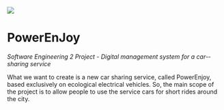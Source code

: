 ![](http://academicpositions.it/uploads/2016/04/Logo_Polimi-300x150.jpg)
# PowerEnJoy 
_Software Engineering 2 Project - Digital management system for a car-­sharing service_

What we want to create is a new car sharing service, called PowerEnjoy, based exclusively on
ecological electrical vehicles. So, the main scope of the project is to allow people to use the service cars for short rides around the city.
